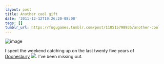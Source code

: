 ```yaml
---
layout: post
title: Another cool gift
date: '2011-12-12T19:26:20-08:00'
tags: []
tumblr_url: https://fugugames.tumblr.com/post/110515798936/another-cool-gift
---
```

 ![image](http://itshardtofondlepenguins.com/wp-content/uploads/2011/12/wpid-2011-12-12-16.20.54.jpg)

I spent the weekend catching up on the last twenty five years of [Doonesbury](http://www.amazon.com/gp/product/0740797352/ref=as_li_qf_sp_asin_tl?ie=UTF8&tag=httptechncom-20&linkCode=as2&camp=1789&creative=9325&creativeASIN=0740797352) ![](http://www.assoc-amazon.com/e/ir?t=httptechncom-20&l=as2&o=1&a=0740797352). I’ve been missing out.

